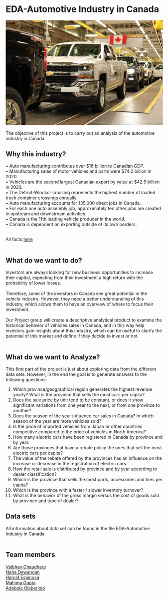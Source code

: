 
# EDA-Automotive Industry in Canada <br>

![alt text](https://github.com/Adeborlar/EDA-Automotive-Industry-in-Canada/blob/main/1604588601817.jpg)

The objective of this project is to carry out an analysis of the automotive industry in Canada. <br>

## Why this industry? <br>
• Auto manufacturing contributes over $16 billion to Canadian GDP. <br>
• Manufacturing sales of motor vehicles and parts were $74.2 billion in 2020. <br>
• Vehicles are the second largest Canadian export by value at $42.9 billion in 2020. <br>
• The Detroit-Windsor crossing represents the highest number of loaded truck container crossings annually. <br>
• Auto manufacturing accounts for 135,000 direct jobs in Canada. <br>
• For each one auto assembly job, approximately ten other jobs are created in upstream and downstream activities. <br>
• Canada is the 11th leading vehicle producer in the world. <br>
• Canada is dependent on exporting outside of its own borders. <br> <br>

All facts [here](https://www.cvma.ca/industry/facts/) <br> <br>

## What do we want to do?
Investors are always looking for new business opportunities to increase their capital, expecting from their investment a high return with the probability of lower losses.<br><br>
Therefore, some of the investors in Canada see great potential in the vehicle industry. However, they need a better understanding of this industry, which allows them to have an overview of where to focus their investment. <br> <br>
Our Project group will create a descriptive analytical product to examine the historical behavior of vehicles sales in Canada, and in this way help investors gain insights about this industry, which can be useful to clarify the potential of this market and define if they decide to invest or not. <br> <br>

## What do we want to Analyze?
This first part of the project is just about exploring data from the different data sets. However, in the end the goal is to generate answers to the following questions: <br>
1. Which province/geographical region generates the highest revenue yearly? What is the province that sells the most cars per capita? 
2. Does the sale price by unit tend to be constant, or does it show significant variations from one year to the next, or from one province to another?
3. Does the season of the year influence car sales in Canada? In which season of the year are more vehicles sold? 
4. Is the price of imported vehicles from Japan or other countries competitive compared to the price of vehicles in North America? 
5. How many electric cars have been registered in Canada by province and by year.
6. Are those provinces that have a rebate policy the ones that sell the most electric cars per capita?
7. The value of the rebate offered by the provinces has an influence on the increase or decrease in the registration of electric cars. 
8. How the retail sale is distributed by province and by year according to dealer classification?
9. Which is the province that sells the most parts, accessories and tires per capita?
10. Which is the province with a faster / slower inventory turnover?
11. What is the behavior of the gross margin versus the cost of goods sold by province and type of dealer?

## Data sets <br>
All information about data set can be found in the file EDA-Automotive Industry in Canada <br><br>

## Team members

[Vaibhav Chaudhary](https://www.linkedin.com/in/vaibhav-chaudhary-30/) <br>
[Neha Dewangan](https://www.linkedin.com/in/neha-dewangan-5a37051b8/) <br>
[Harold Espinosa](https://www.linkedin.com/in/harold-espinosa/) <br>
[Mahima Gupta](https://www.linkedin.com/in/mahima-gupta-14655213a/) <br>
[Adebola Olaberinjo](https://www.linkedin.com/in/adebola-olaberinjo/) <br>





















